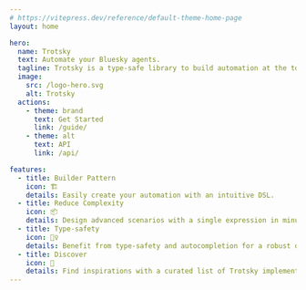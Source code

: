 ```yaml
---
# https://vitepress.dev/reference/default-theme-home-page
layout: home

hero:
  name: Trotsky
  text: Automate your Bluesky agents.
  tagline: Trotsky is a type-safe library to build automation at the top of ATProto/Bluesky API.
  image:
    src: /logo-hero.svg
    alt: Trotsky
  actions:
    - theme: brand
      text: Get Started
      link: /guide/
    - theme: alt
      text: API
      link: /api/

features:
  - title: Builder Pattern
    icon: 🏗️
    details: Easily create your automation with an intuitive DSL.
  - title: Reduce Complexity
    icon: 📦
    details: Design advanced scenarios with a single expression in minutes.
  - title: Type-safety
    icon: 🧘‍♀️
    details: Benefit from type-safety and autocompletion for a robust development experience.
  - title: Discover
    icon: 🪩
    details: Find inspirations with a curated list of Trotsky implementations.
---
```



<style>
html:root {
  --vp-home-hero-name-color: transparent;
  --vp-home-hero-name-background: -webkit-linear-gradient(120deg, #b92e2e 30%, #db7575);

  --vp-home-hero-image-background-image: linear-gradient(-45deg,rgb(185, 46, 46, 0.5) 50%,rgba(219, 117, 117, 0.5) 50%);
  --vp-home-hero-image-filter: blur(44px);
}

@media (min-width: 640px) {
  html:root {
    --vp-home-hero-image-filter: blur(56px);
  }
}

@media (min-width: 960px) {
  html:root {
    --vp-home-hero-image-filter: blur(68px);
  }
}
</style>